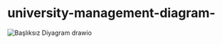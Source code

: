 # university-management-diagram-
![Başlıksız Diyagram drawio](https://github.com/israfezaaglamis/university-management-diagram-/assets/77246450/ad956bca-046b-4ddd-8791-9a828547241c)
